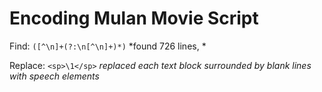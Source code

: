 # Encoding Mulan Movie Script

Find: `([^\n]+(?:\n[^\n]+)*)` *found 726 lines, * 

Replace: `<sp>\1</sp>` *replaced each text block surrounded by blank lines with speech elements*

